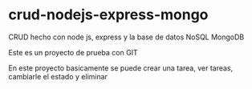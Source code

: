 # crud-nodejs-express-mongo
CRUD hecho con node js, express y la base de datos NoSQL MongoDB

Este es un proyecto de prueba con GIT

En este proyecto basicamente se puede crear una tarea, ver tareas, cambiarle el estado y eliminar
